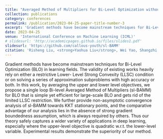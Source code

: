 ```yaml
---
title: "Averaged Method of Multipliers for Bi-Level Optimization without Lower-Level Strong Convexity"
collection: publications
category: conferences
permalink: /publication/2023-04-25-paper-title-number-3
excerpt: 'Gradient methods have become mainstream techniques for Bi-Level Optimization (BLO) in learning fields. The validity of existing works heavily rely on either a restrictive Lower- Level Strong Convexity (LLSC) condition or on solving a series of approximation subproblems with high accuracy or both. ...'
date: 2023-04-25
venue: 'International Conference on Machine Learning (ICML)'
# slidesurl: 'http://academicpages.github.io/files/slides1.pdf'
slidesurl: 'https://github.com/callous-youth/sl-BAMM'
citation: 'Risheng Liu, <strong>Yaohua Liu</strong>, Wei Yao, Shangzhi Zeng, Jin Zhang. Averaged Method of Multipliers for Bi-Level Optimization without Lower-Level Strong Convexity[C]. International Conference on Machine Learning (ICML), 2023.'
---
```


Gradient methods have become mainstream techniques for Bi-Level Optimization (BLO) in learning fields. The validity of existing works heavily rely on either a restrictive Lower- Level Strong Convexity (LLSC) condition or on solving a series of approximation subproblems with high accuracy or both. In this work, by averaging the upper and lower level objectives, we propose a single loop Bi-level Averaged Method of Multipliers (sl-BAMM) for BLO that is simple yet efficient for large-scale BLO and gets rid of the limited LLSC restriction. We further provide non-asymptotic convergence analysis of sl-BAMM towards KKT stationary points, and the comparative advantage of our analysis lies in the absence of strong gradient boundedness assumption, which is always required by others. Thus our theory safely captures a wider variety of applications in deep learning, especially where the upper-level objective is quadratic w.r.t. the lower-level variable. Experimental results demonstrate the superiority of our method.